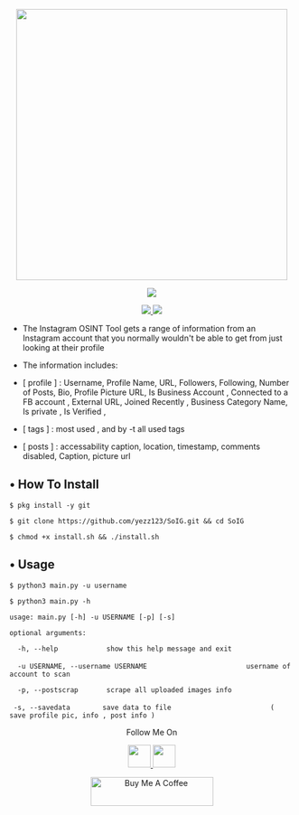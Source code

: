 <p align="center">
  <img width="480" height="480" src="https://user-images.githubusercontent.com/52716203/84056156-be939200-a9ad-11ea-8897-2a9827f3bea4.gif">
</p>
<p align="center"><img src="https://img.shields.io/badge/Version-1.0-brightgreen"></p>

<p align="center">
  <a href="https://github.com/yezz123">
    <img src="https://img.shields.io/github/followers/yezz123?label=Follow&style=social">
  </a>
  <a href="https://github.com/yezz123/SoIG/stargazers">
    <img src="https://img.shields.io/github/stars/yezz123/SoIG?style=social">
  </a>
</p>

* The Instagram OSINT Tool gets a range of information from an Instagram account that you normally wouldn't be able to get
from just looking at their profile

* The information includes:

* [ profile ] : Username, Profile Name, URL, Followers, Following, Number of Posts, Bio, Profile Picture URL, Is Business Account , Connected to a FB account , External URL, Joined Recently , Business Category Name, Is private , Is Verified ,

* [ tags ] : most used , and by -t all used tags

* [ posts ] : accessability caption, location, timestamp, comments disabled, Caption, picture url

## • How To Install

`$ pkg install -y git`

`$ git clone https://github.com/yezz123/SoIG.git && cd SoIG`

`$ chmod +x install.sh && ./install.sh`

## • Usage

`$ python3 main.py -u username`

`$ python3 main.py -h`

`usage: main.py [-h] -u USERNAME [-p] [-s]`

`optional arguments:`

`  -h, --help            show this help message and exit`

`  -u USERNAME, --username USERNAME`
`                        username of account to scan`

`  -p, --postscrap       scrape all uploaded images info`

`  -s, --savedata        save data to file `
`                        ( save profile pic, info , post info )`


<p align="center">
  Follow Me On
</p>
<p align="center">
  <a href="https://www.youtube.com/channel/UC5ba_E8pgMV0ETCRn7PQzUg?view_as=subscriber">
    <img src="https://www.iconsdb.com/icons/preview/black/youtube-4-xxl.png" width="40" height="40">
  </a>
  <a href="https://instagram.com/sadnessvibewithbadeffect">
    <img src="http://clipart-library.com/images_k/instagram-png-transparent/instagram-png-transparent-16.png" width="40" height="40">
    </a>
</p>
<p align="center"> <a href="https://www.buymeacoffee.com/tahiri" target="_blank"><img src="https://cdn.buymeacoffee.com/buttons/lato-orange.png" alt="Buy Me A Coffee" style="height: 51px !important;width: 217px !important;" ></a> <p>
